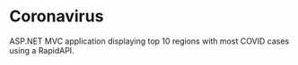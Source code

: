 # Coronavirus
ASP.NET MVC application displaying top 10 regions with most COVID cases using a RapidAPI.
